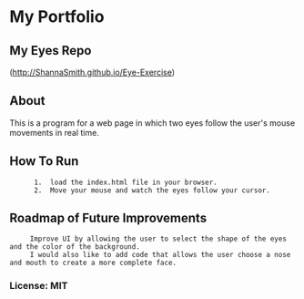 
 #  My Portfolio
 ## My Eyes Repo
(http://ShannaSmith.github.io/Eye-Exercise)
         
         
## About
This is a program for a web page in which two eyes follow the user's mouse movements in real time. 
         
## How To Run
          1.  load the index.html file in your browser.
          2.  Move your mouse and watch the eyes follow your cursor.
         
         
## Roadmap of Future Improvements
         Improve UI by allowing the user to select the shape of the eyes and the color of the background. 
         I would also like to add code that allows the user choose a nose and mouth to create a more complete face.
         
### License: MIT
